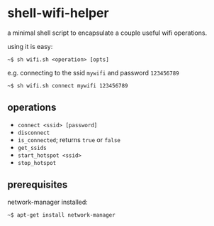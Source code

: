 # shell-wifi-helper
a minimal shell script to encapsulate a couple useful wifi operations.

using it is easy:

````shell
~$ sh wifi.sh <operation> [opts]
````

e.g. connecting to the ssid `mywifi` and password `123456789`
````shell
~$ sh wifi.sh connect mywifi 123456789
````

## operations

* `connect <ssid> [password]`
* `disconnect`
* `is_connected`; returns `true` or `false`
* `get_ssids`
* `start_hotspot <ssid>`
* `stop_hotspot`

## prerequisites

network-manager installed:

````shell
~$ apt-get install network-manager
````
